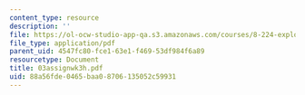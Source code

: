 ```yaml
---
content_type: resource
description: ''
file: https://ol-ocw-studio-app-qa.s3.amazonaws.com/courses/8-224-exploring-black-holes-general-relativity-astrophysics-spring-2003/88a56fde0465baa08706135052c59931_03assignwk3h.pdf
file_type: application/pdf
parent_uid: 4547fc80-fce1-63e1-f469-53df984f6a89
resourcetype: Document
title: 03assignwk3h.pdf
uid: 88a56fde-0465-baa0-8706-135052c59931
---
```


